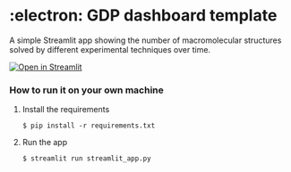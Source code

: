 # :electron: GDP dashboard template

A simple Streamlit app showing the number of macromolecular structures solved by different experimental techniques over time.

[![Open in Streamlit](https://static.streamlit.io/badges/streamlit_badge_black_white.svg)](https://pdbstats.streamlit.app/)

### How to run it on your own machine

1. Install the requirements

   ```
   $ pip install -r requirements.txt
   ```

2. Run the app

   ```
   $ streamlit run streamlit_app.py
   ```

